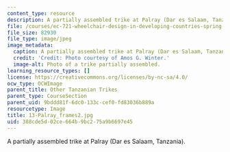 ```yaml
---
content_type: resource
description: A partially assembled trike at Palray (Dar es Salaam, Tanzania).
file: /courses/ec-721-wheelchair-design-in-developing-countries-spring-2009/388cde5d02ce664b9bc275a9b6697e45_13-Palray_frames2.jpg
file_size: 82930
file_type: image/jpeg
image_metadata:
  caption: A partially assembled trike at Palray (Dar es Salaam, Tanzania).
  credit: 'Credit: Photo courtesy of Amos G. Winter.'
  image-alt: Photo of a trike partially assembled.
learning_resource_types: []
license: https://creativecommons.org/licenses/by-nc-sa/4.0/
ocw_type: OCWImage
parent_title: Other Tanzanian Trikes
parent_type: CourseSection
parent_uid: 9bddd81f-6dc0-133c-cef0-fd83036b889a
resourcetype: Image
title: 13-Palray_frames2.jpg
uid: 388cde5d-02ce-664b-9bc2-75a9b6697e45
---
```

A partially assembled trike at Palray (Dar es Salaam, Tanzania).